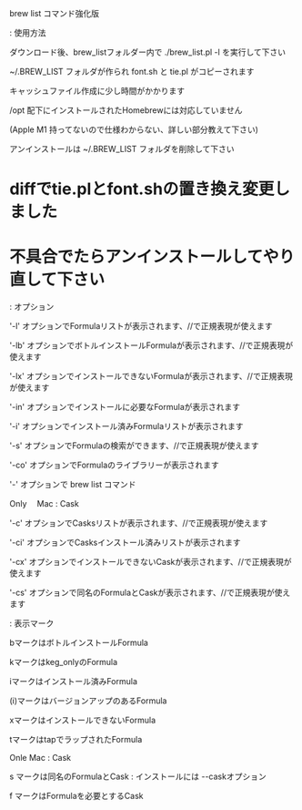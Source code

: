 brew list コマンド強化版

 : 使用方法

ダウンロード後、brew_listフォルダー内で ./brew_list.pl -l を実行して下さい

~/.BREW_LIST フォルダが作られ font.sh と tie.pl がコピーされます

キャッシュファイル作成に少し時間がかかります

/opt 配下にインストールされたHomebrewには対応していません

(Apple M1 持ってないので仕様わからない、詳しい部分教えて下さい)

アンインストールは ~/.BREW_LIST フォルダを削除して下さい

# diffでtie.plとfont.shの置き換え変更しました
# 不具合でたらアンインストールしてやり直して下さい

 : オプション

'-l'  オプションでFormulaリストが表示されます、//で正規表現が使えます

'-lb' オプションでボトルインストールFormulaが表示されます、//で正規表現が使えます

'-lx' オプションでインストールできないFormulaが表示されます、//で正規表現が使えます

'-in' オプションでインストールに必要なFormulaが表示されます

'-i'  オプションでインストール済みFormulaリストが表示されます

'-s'  オプションでFormulaの検索ができます、//で正規表現が使えます

'-co' オプションでFormulaのライブラリーが表示されます

'-'   オプションで brew list コマンド

Only 　Mac : Cask

'-c'  オプションでCasksリストが表示されます、//で正規表現が使えます

'-ci' オプションでCasksインストール済みリストが表示されます

'-cx' オプションでインストールできないCaskが表示されます、//で正規表現が使えます

'-cs' オプションで同名のFormulaとCaskが表示されます、//で正規表現が使えます

 : 表示マーク

bマークはボトルインストールFormula

kマークはkeg_onlyのFormula

iマークはインストール済みFormula

(i)マークはバージョンアップのあるFormula

xマークはインストールできないFormula

tマークはtapでラップされたFormula

Onle Mac : Cask

s マークは同名のFormulaとCask : インストールには --caskオプション

f マークはFormulaを必要とするCask
